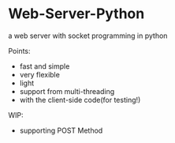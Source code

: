 # Web-Server-Python
 a web server with socket programming in python

Points:

* fast and simple
* very flexible
* light
* support from multi-threading
* with the client-side code(for testing!)

WIP:

* supporting POST Method
